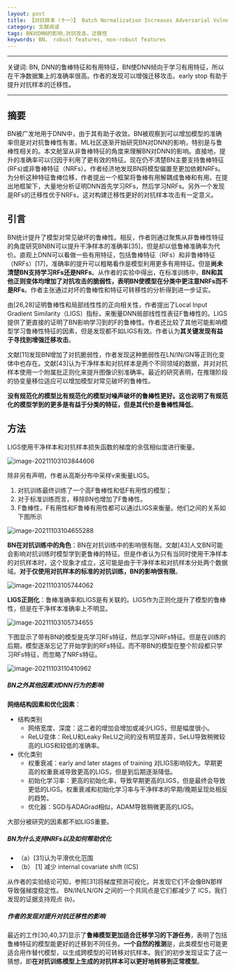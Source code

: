```yaml
---
layout: post
title: 【对抗样本（十一）】 Batch Normalization Increases Adversarial Vulnerability and Decreases Adversarial Transferability A Non-Robust Feature Perspective
category: 文献阅读
tags: BN对DNN的影响,对抗攻击，迁移性 
keywords: BN， robust features, non-robust features
---
```


---

关键词: BN, DNN的鲁棒特征和有用特征，BN使DNN倾向于学习有用特征，所以在干净数据集上的准确率很高。作者的发现可以增强迁移攻击。early stop 有助于提升对抗样本的迁移性。

---

## 摘要

BN被广发地用于DNN中，由于其有助于收敛。BN被观察到可以增加模型的准确率但是对对抗鲁棒性有害。ML社区逐渐开始研究BN对DNN的影响，特别是与鲁棒性相关的。本文舱室从非鲁棒特征的角度来理解BN对DNN的影响。直接地，提升的准确率可以归因于利用了更有效的特征。现在仍不清楚BN主要支持鲁棒特征(RFs)或非鲁棒特征（NRFs）。作者经济地发现BN将模型偏置至更加依赖NRFs。为分析这种特征鲁棒位移，作者提出一个框架将鲁棒有用解耦成鲁棒和有用。在提出地框架下，大量地分析证明DNN首先学习RFs，然后学习NRFs。另外一个发现是RFs的迁移性优于NRFs，这对构建迁移性更好的对抗样本攻击有一定意义。

## 引言

BN统计提升了模型对常见破坏的鲁棒性。相反，作者则通过聚焦从非鲁棒性特征的角度研究BNBN可以提升干净样本的准确率[35]，但是却以低鲁棒准确率为代价。直观上DNN可以看做一些有用特征，包括鲁棒特征（RFs）和非鲁棒特征（NRFs）[17]，准确率的提升可以粗略看作是模型利用更多有用特征。但是**尚未清楚BN支持学习RFs还是NRFs**。从作者的实验中得出，在标准训练中，**BN和其他正则变体均增加了对抗攻击的脆弱性，表明BN使模型在分类中更注意NRFs而不是RFs**。作者主张通过对坏的鲁棒性和特征可转移性的分析得到进一步证实。

由[26,28]证明鲁棒性和局部线性性的正向相关性，作者提出了Local Input Gradient Similarity（LIGS）指标，来衡量DNN局部线性性表征F鲁棒性的。LIGS提供了更直接的证明了BN影响学习到的F的鲁棒性。作者还比较了其他可能影响模型学习鲁棒性特征的因素，但是发现都不如LIGS有效。作者认为**其关键发现有益于寻找到增强迁移攻击**。

文献[11]发现BN增加了对抗脆弱性，作者发现这种脆弱性在LN/IN/GN等正则化变体中也存在。文献[43]认为干净样本和对抗样本是两个不同领域的数据，并对对抗样本使用一个附属批正则化来提升图像识别准确率。最近的研究表明，在推理阶段的协变量移位适应可以增加模型对常见破坏的鲁棒性。

**没有规范化的模型比有规范化的模型对噪声破坏的鲁棒性更好。这也说明了有规范化的模型学到的更多是有益于分类的特征，但是其代价是鲁棒性降低**。

## 方法

LIGS使用干净样本和对抗样本损失函数的梯度的余弦相似度进行衡量。

![image-20211103103844606](https://gitee.com/freeneuro/PigBed/raw/master/img/image-20211103103844606.png)

除非另有声明，作者从高斯分布中采样v来衡量LIGS。

1. 对抗训练最终训练了一个高F鲁棒性和低F有用性的模型；
2. 对于标准训练而言，移除BN也增加了F鲁棒性。
3. F鲁棒性，F有用性和F鲁棒有用性都可以通过LIGS来衡量。他们之间的关系如下图所示

![image-20211103104655288](https://gitee.com/freeneuro/PigBed/raw/master/img/image-20211103104655288.png)

**BN在对抗训练中的角色**：BN在对抗训练中的影响很有限。文献[43]人文BN可能会影响对抗训练时模型学到更鲁棒的特征。但是作者认为只有当同时使用干净样本的对抗样本时，这个现象才成立，这可能是由于干净样本和对抗样本分处两个数据域。**对于仅使用对抗样本的标准的对抗训练，BN的影响很有限**。

![image-20211103105744062](https://gitee.com/freeneuro/PigBed/raw/master/img/image-20211103105744062.png)

**LIGS正则化**：鲁棒准确率和LIGS是有关联的。LIGS作为正则化提升了模型的鲁棒性，但是在干净样本准确率上不明显。

![image-20211103105734655](https://gitee.com/freeneuro/PigBed/raw/master/img/image-20211103105734655.png)

下图显示了带有BN的模型是先学习RFs特征，然后学习NRFs特征。但是在训练的后期，模型逐渐忘记了开始学到的RFs特征。而不带BN的模型在整个阶段都只学习RFs特征，而忽略了NRFs特征。

![image-20211103110410962](https://gitee.com/freeneuro/PigBed/raw/master/img/image-20211103110410962.png)

##### BN之外其他因素对DNN行为的影响

**网络结构因素和优化因素**：

+ 结构类别
  + 网络宽度、深度：这二者的增加会增加或减少LIGS，但是幅度很小。
  + ReLU变体：ReLU和Leaky ReLU之间的没有明显差异，SeLU导致稍微较高的LIGS和较低的准确率。
+ 优化类别
  + 权重衰减：early and later stages of training 对LIGS影响较大。早期更高的权重衰减导致更高的LIGS，但是到后期逐渐降低。
  + 初始化学习率：更高的初始化率，导致早期更高的LIGS，但是最终会导致更低的LIGS。权重衰减和初始化学习率与干净样本的早期/晚期呈现处相反的趋势。
  + 优化器：SGD与ADAGrad相似，ADAM导致稍微更高的LIGS。

大部分被研究的因素都不如LIGS重要。

##### BN为什么支持NRFs以及如何帮助优化

+ （a）[31]认为平滑优化范围
+ （b） [1] 减少 internal covariate shift (ICS)

从作者的实验结论可知，参照[31]将梯度预测可视化，并发现它们不会像BN那样导致强梯度稳定性。 BN/IN/LN/GN 之间的一个共同点是它们都减少了 ICS，我们发现的证据支持观点 (b)。

##### 作者的发现对提升对抗迁移性的影响

最近的工作[30,40,37]显示了**鲁棒模型更加适合迁移学习的下游任务**，表明了包括鲁棒特征的模型能更好的迁移到不同任务。**一个自然的推测**是，此类模型也可能更适合用作替代模型，以生成跨模型的可转移对抗样本。我们的初步发现证实了这一猜想，即**在对抗训练模型上生成的对抗样本可以更好地转移到正常模型**。

